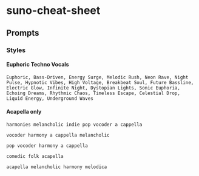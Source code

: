 # suno-cheat-sheet

## Prompts

### Styles

#### Euphoric Techno Vocals
```
Euphoric, Bass-Driven, Energy Surge, Melodic Rush, Neon Rave, Night Pulse, Hypnotic Vibes, High Voltage, Breakbeat Soul, Future Bassline, Electric Glow, Infinite Night, Dystopian Lights, Sonic Euphoria, Echoing Dreams, Rhythmic Chaos, Timeless Escape, Celestial Drop, Liquid Energy, Underground Waves
```

#### Acapella only
```
harmonies melancholic indie pop vocoder a cappella
```

```
vocoder harmony a cappella melancholic
```

```
pop vocoder harmony a cappella
```

```
comedic folk acapella
```

```
acapella melancholic harmony melodica
```
